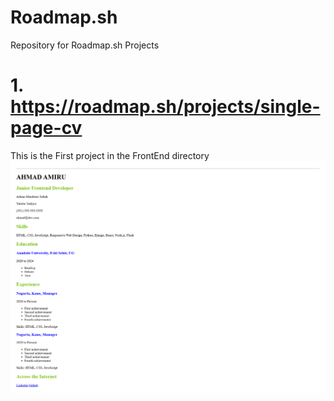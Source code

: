 # Roadmap.sh
Repository for Roadmap.sh Projects 

# 1. https://roadmap.sh/projects/single-page-cv
This is the First project in the FrontEnd directory 
![Single Page CV](Asserts/single-page-cv.png)

